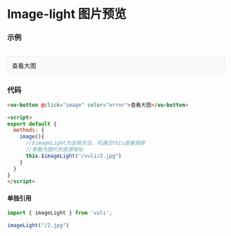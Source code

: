 # Image-light 图片预览

### 示例

<br>
<div style="border:1px solid #e4e7ed;border-radius:5px;padding:10px;background-color:#FAFAFA;">
    <vu-button @click="image" color="error">查看大图</vu-button>
</div>

<script>
import imageLight from '../.vuepress/components/image-light/index.js'
export default {
  methods: {
    image(){
      imageLight("/vuli//2.jpg")
    }
  }
}
</script>


### 代码
```html
<vu-button @click="image" color="error">查看大图</vu-button>

<script>
export default {
  methods: {
    image(){
      //$imageLight为全局方法，可通过this直接调用
      //参数为图片的资源地址
      this.$imageLight("/vuli/2.jpg")
    }
  }
}
</script>
```


#### 单独引用
```js
import { imageLight } from 'vuli';

imageLight("/2.jpg")
```